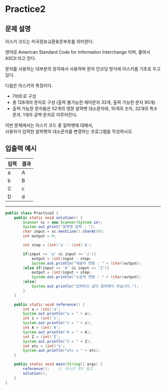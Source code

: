 Practice2
===

문제 설명
---
아스키 코드는 미국정보교환표준부호를 의미한다.  

영어로 American Standard Code for Information Interchange 이며, 줄여서 ASCII 라고 한다.  

문자를 사용하는 대부분의 장치에서 사용하며 문자 인코딩 방식에 아스키를 기초로 두고 있다.

다음은 아스키의 특징이다.
- 7비트로 구성
- 총 128개의 문자로 구성 (출력 불가능한 제어문자 33개, 출력 가능한 문자 95개)
- 출력 가능한 문자들은 52개의 영문 알파벳 대소문자와, 10개의 숫자, 32개의 특수 문자, 1개의 공백 문자로 이루어진다.

이번 문제에서는 아스키 코드 중 알파벳에 대해서,  
사용자가 입력한 알파벳의 대소문자를 변경하는 프로그램을 작성하시오. 


입출력 예시
---
|입력|결과|
|---|---|
|a|A|
|b|B|
|C|c|
|D|d|

---
```java
public class Practice2 {
    public static void solution() {
        Scanner sc = new Scanner(System.in);
        System.out.print("알파벳 입력 : ");
        char input = sc.nextLine().charAt(0);
        int output = 0;

        int step = (int)'a' - (int)'A';

        if(input >= 'a' && input <= 'z'){
            output = (int)input - step;
            System.out.println("대분자 변환 : " + (char)output);
        }else if(input >= 'A' && input <= 'Z'){
            output = (int)input + step;
            System.out.println("소문자 변환 : " + (char)output);
        }else{
            System.out.println("입력하신 값이 알파벳이 아닙니다.");
        }
    }

    public static void reference() {
        int a = (int)'a';
        System.out.println("a = " + a);
        int z = (int)'z';
        System.out.println("z = " + z);
        int A = (int)'A';
        System.out.println("A = " + A);
        int Z = (int)'Z';
        System.out.println("Z = " + Z);
        int etc = (int)'%';
        System.out.println("etc = " + etc);
    }

    public static void main(String[] args) {
        reference();    // 아스키 코드 참고
        solution();
    }
}

```